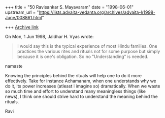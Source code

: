 +++
title = "50 Ravisankar S. Mayavaram"
date = "1998-06-01"
upstream_url = "https://lists.advaita-vedanta.org/archives/advaita-l/1998-June/008861.html"

+++
[Archive link](https://lists.advaita-vedanta.org/archives/advaita-l/1998-June/008861.html)

On Mon, 1 Jun 1998, Jaldhar H. Vyas wrote:

> I would say this is the typical experience of most Hindu families.  One
> practices the various rites and rituals not for some purpose but simply
> because it is one's obligation.  So no "Understanding" is needed.
>


namaste

Knowing the principles behind the rituals will help one to do it
more effectively.  Take for instance Achamanam, when one understands
why we do it, its power increases (atleast I imagine so) dramatically.
When we waste so much time and effort to understand many meaningless
things (like news), I think one should strive hard to understand the
meaning behind the rituals.

Ravi

